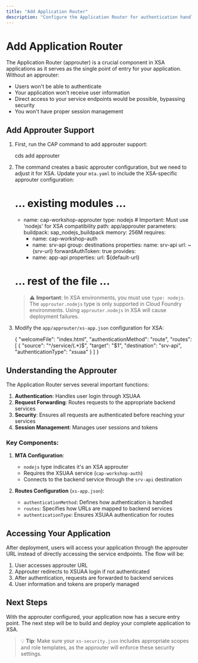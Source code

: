 ```yaml
---
title: "Add Application Router"
description: "Configure the Application Router for authentication handling in XSA"
---
```


# Add Application Router

The Application Router (approuter) is a crucial component in XSA applications as it serves as the single point of entry for your application. Without an approuter:

- Users won't be able to authenticate
- Your application won't receive user information
- Direct access to your service endpoints would be possible, bypassing security
- You won't have proper session management

## Add Approuter Support

1. First, run the CAP command to add approuter support:

   cds add approuter

2. The command creates a basic approuter configuration, but we need to adjust it for XSA. Update your `mta.yaml` to include the XSA-specific approuter configuration:

   # ... existing modules ...

   - name: cap-workshop-approuter
     type: nodejs # Important: Must use 'nodejs' for XSA compatibility
     path: app/approuter
     parameters:
     buildpack: sap_nodejs_buildpack
     memory: 256M
     requires:
     - name: cap-workshop-auth
     - name: srv-api
       group: destinations
       properties:
       name: srv-api
       url: ~{srv-url}
       forwardAuthToken: true
       provides:
     - name: app-api
       properties:
       url: ${default-url}

   # ... rest of the file ...

   > ⚠️ **Important**: In XSA environments, you must use `type: nodejs`. The `approuter.nodejs` type is only supported in Cloud Foundry environments. Using `approuter.nodejs` in XSA will cause deployment failures.

3. Modify the `app/approuter/xs-app.json` configuration for XSA:

   {
   "welcomeFile": "index.html",
   "authenticationMethod": "route",
   "routes": [
   {
   "source": "^/service/(.*)$",
   "target": "$1",
   "destination": "srv-api",
   "authenticationType": "xsuaa"
   }
   ]
   }

## Understanding the Approuter

The Application Router serves several important functions:

1. **Authentication**: Handles user login through XSUAA
2. **Request Forwarding**: Routes requests to the appropriate backend services
3. **Security**: Ensures all requests are authenticated before reaching your services
4. **Session Management**: Manages user sessions and tokens

### Key Components:

1. **MTA Configuration**:

   - `nodejs` type indicates it's an XSA approuter
   - Requires the XSUAA service (`cap-workshop-auth`)
   - Connects to the backend service through the `srv-api` destination

2. **Routes Configuration** (`xs-app.json`):
   - `authenticationMethod`: Defines how authentication is handled
   - `routes`: Specifies how URLs are mapped to backend services
   - `authenticationType`: Ensures XSUAA authentication for routes

## Accessing Your Application

After deployment, users will access your application through the approuter URL instead of directly accessing the service endpoints. The flow will be:

1. User accesses approuter URL
2. Approuter redirects to XSUAA login if not authenticated
3. After authentication, requests are forwarded to backend services
4. User information and tokens are properly managed

## Next Steps

With the approuter configured, your application now has a secure entry point. The next step will be to build and deploy your complete application to XSA.

> 💡 **Tip**: Make sure your `xs-security.json` includes appropriate scopes and role templates, as the approuter will enforce these security settings.
